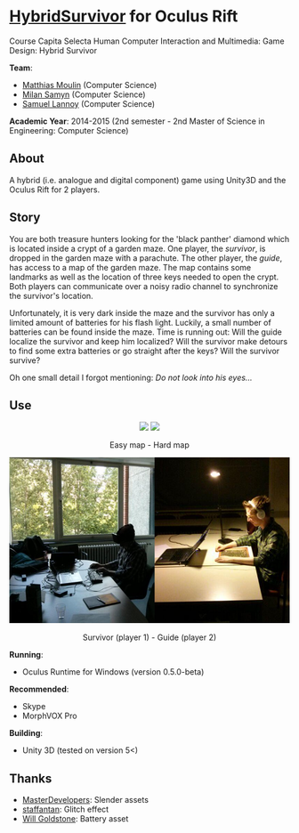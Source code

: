 # [HybridSurvivor](https://github.com/matt77hias/HybridSurvivor) for Oculus Rift

Course Capita Selecta Human Computer Interaction and Multimedia: Game Design: Hybrid Survivor

**Team**:
* [Matthias Moulin](https://github.com/matt77hias) (Computer Science)
* [Milan Samyn](https://github.com/MilanSamyn) (Computer Science)
* [Samuel Lannoy](https://github.com/SamuelLannoy) (Computer Science)

**Academic Year**: 2014-2015 (2nd semester - 2nd Master of Science in Engineering: Computer Science)

## About
A hybrid (i.e. analogue and digital component) game using Unity3D and the Oculus Rift for 2 players.

## Story
You are both treasure hunters looking for the 'black panther' diamond which is located inside a crypt of a garden maze. One player, the *survivor*, is dropped in the garden maze with a parachute. The other player, the *guide*, has access to a map of the garden maze. The map contains some landmarks as well as the location of three keys needed to open the crypt. Both players can communicate over a noisy radio channel to synchronize the survivor's location. 

Unfortunately, it is very dark inside the maze and the survivor has only a limited amount of batteries for his flash light. Luckily, a small number of batteries can be found inside the maze. Time is running out: Will the guide localize the survivor and keep him localized? Will the survivor make detours to find some extra batteries or go straight after the keys? Will the survivor survive? 

Oh one small detail I forgot mentioning: *Do not look into his eyes...*

## Use
<p align="center">
<img src="res/Mazes/Hybrid%20Survivor_Easy.jpg" width="430">
<img src="res/Mazes/Hybrid%20Survivor_Pro.jpg" width="430">
</p>
<p align="center">Easy map - Hard map</p>

<p align="center">
<img src="res/Story/Example.png" >
</p>
<p align="center">Survivor (player 1) - Guide (player 2)</p>

**Running**:
* Oculus Runtime for Windows (version 0.5.0-beta)

**Recommended**:
* Skype
* MorphVOX Pro

**Building**:
* Unity 3D (tested on version 5<)

## Thanks
* [MasterDevelopers](http://masterdevelopers.altervista.org/): Slender assets
* [staffantan](https://github.com/staffantan/unityglitch): Glitch effect
* [Will Goldstone](http://unitybook.net/): Battery asset
